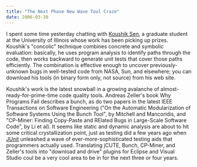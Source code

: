 ```yaml
---
title: "The Next Phase New Wave Tool Craze"
date: 2006-03-30
---
```

I spent some time yesterday chatting with <a href="http://osl.cs.uiuc.edu/~ksen/">Koushik Sen</a>, a graduate student at the University of Illinois whose work has been picking up prizes.  Koushik's "concolic" technique combines concrete and symbolic evaluation: basically, he uses program analysis to identify paths through the code, then works backward to generate unit tests that cover those paths efficiently.  The combination is effective enough to uncover previously-unknown bugs in well-tested code from NASA, Sun, and elsewhere; you can download his tools (in binary form only, not source) from his web site.

Koushik's work is the latest snowball in a growing avalanche of almost-ready-for-prime-time code quality tools.  Andreas Zeller's book Why Programs Fail describes a bunch, as do two papers in the latest IEEE Transactions on Software Engineering ("On the Automatic Modularization of Software Systems Using the Bunch Tool", by Mitchell and Mancoridis, and "CP-Miner: Finding Copy-Paste and RElated Bugs in Large-Scale Software Code", by Li et al).  It seems like static and dynamic analysis are about to hit some critical crystallization point, just as testing did a few years ago when <a href="http://www.junit.org">JUnit</a> unleashed a wave of ever-more-sophisticated testing aids that programmers actually used.  Translating jCUTE, Bunch, CP-Miner, and Zeller's tools into "download and drive" plugins for Eclipse and Visual Studio coul be a very cool area to be in for the next three or four years.

